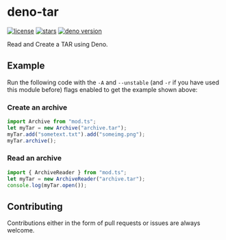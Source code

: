 # deno-tar

[![license](https://img.shields.io/github/license/divy-work/deno-tar)](https://github.com/divy-work/deno-tar/blob/master/LICENSE)
[![stars](https://img.shields.io/github/stars/divy-work/deno-tar)](https://github.com/divy-work/deno-tar/stargazers)
[![deno version](https://img.shields.io/badge/deno-1.0.2-success)](https://github.com/denoland/deno)

Read and Create a TAR using Deno.

## Example

Run the following code with the `-A` and `--unstable` (and `-r` if you have
used this module before) flags enabled to get the example shown above:

### Create an archive

```ts
import Archive from "mod.ts";
let myTar = new Archive("archive.tar");
myTar.add("sometext.txt").add("someimg.png");
myTar.archive();
```

### Read an archive

```ts
import { ArchiveReader } from "mod.ts";
let myTar = new ArchiveReader("archive.tar");
console.log(myTar.open());
```

## Contributing

Contributions either in the form of pull requests or issues are always welcome.
